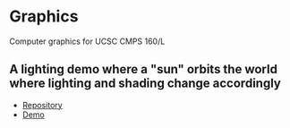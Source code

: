 # Graphics
Computer graphics for UCSC CMPS 160/L

## A lighting demo where a "sun" orbits the world where lighting and shading change accordingly
- [Repository](https://github.com/jleckron/LightingDemo)
- [Demo](https://jleckron.github.io/LightingDemo/)
